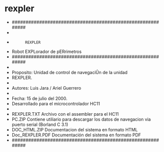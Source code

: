 # rexpler
* ###########################################################
*
*			REXPLER
*	 Robot EXPLorador de pERrimetros
* ###########################################################
*
* Proposito:	Unidad de control de navegaciÛn de la unidad
* REXPLER.
*
* Autores:	Luis Jara / Ariel Guerrero
*
* Fecha:	15 de julio del 2000.
* Desarrollado para el microcontrolador HC11
*
* REXPLER.TXT     Archivo con el assembler para el HC11
* PC.ZIP          Contiene utiliario para descargar los datos de navegacion via puerto serial (Borland C 3.1)
* DOC_HTML.ZIP    Documentacion del sistema en formato HTML
* Doc_REXPLER.PDF Documentación del sistema en formato PDF
* ###########################################################
